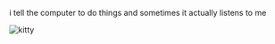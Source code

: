 i tell the computer to do things and sometimes it actually listens to me
<!--START_SECTION:update_image-->
<img src=https://raw.githubusercontent.com/sneakykestrel/sneakykestrel/main/.github/images/you-should-be-shot.gif height="" width="" align=left alt=kitty />
<!--END_SECTION:update_image-->

